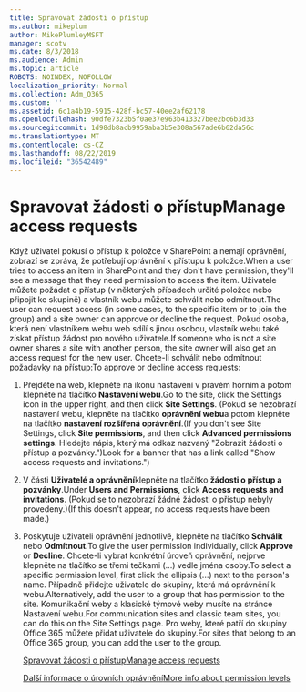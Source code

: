 ```yaml
---
title: Spravovat žádosti o přístup
ms.author: mikeplum
author: MikePlumleyMSFT
manager: scotv
ms.date: 8/3/2018
ms.audience: Admin
ms.topic: article
ROBOTS: NOINDEX, NOFOLLOW
localization_priority: Normal
ms.collection: Adm_O365
ms.custom: ''
ms.assetid: 6c1a4b19-5915-428f-bc57-40ee2af62178
ms.openlocfilehash: 90dfe7323b5f0ae37e963b413327bee2bc6b3d33
ms.sourcegitcommit: 1d98db8acb9959aba3b5e308a567ade6b62da56c
ms.translationtype: MT
ms.contentlocale: cs-CZ
ms.lasthandoff: 08/22/2019
ms.locfileid: "36542489"
---
```

# <a name="manage-access-requests"></a><span data-ttu-id="56c64-102">Spravovat žádosti o přístup</span><span class="sxs-lookup"><span data-stu-id="56c64-102">Manage access requests</span></span>

<span data-ttu-id="56c64-103">Když uživatel pokusí o přístup k položce v SharePoint a nemají oprávnění, zobrazí se zpráva, že potřebují oprávnění k přístupu k položce.</span><span class="sxs-lookup"><span data-stu-id="56c64-103">When a user tries to access an item in SharePoint and they don't have permission, they'll see a message that they need permission to access the item.</span></span> <span data-ttu-id="56c64-104">Uživatele můžete požádat o přístup (v některých případech určité položce nebo připojit ke skupině) a vlastník webu můžete schválit nebo odmítnout.</span><span class="sxs-lookup"><span data-stu-id="56c64-104">The user can request access (in some cases, to the specific item or to join the group) and a site owner can approve or decline the request.</span></span> <span data-ttu-id="56c64-105">Pokud osoba, která není vlastníkem webu web sdílí s jinou osobou, vlastník webu také získat přístup žádost pro nového uživatele.</span><span class="sxs-lookup"><span data-stu-id="56c64-105">If someone who is not a site owner shares a site with another person, the site owner will also get an access request for the new user.</span></span> <span data-ttu-id="56c64-106">Chcete-li schválit nebo odmítnout požadavky na přístup:</span><span class="sxs-lookup"><span data-stu-id="56c64-106">To approve or decline access requests:</span></span>
  
1. <span data-ttu-id="56c64-107">Přejděte na web, klepněte na ikonu nastavení v pravém horním a potom klepněte na tlačítko **Nastavení webu**.</span><span class="sxs-lookup"><span data-stu-id="56c64-107">Go to the site, click the Settings icon in the upper right, and then click **Site Settings**.</span></span> <span data-ttu-id="56c64-108">(Pokud se nezobrazí nastavení webu, klepněte na tlačítko **oprávnění webu**a potom klepněte na tlačítko **nastavení rozšířená oprávnění**.</span><span class="sxs-lookup"><span data-stu-id="56c64-108">(If you don't see Site Settings, click **Site permissions**, and then click **Advanced permissions settings**.</span></span> <span data-ttu-id="56c64-109">Hledejte nápis, který má odkaz nazvaný "Zobrazit žádosti o přístup a pozvánky.")</span><span class="sxs-lookup"><span data-stu-id="56c64-109">Look for a banner that has a link called "Show access requests and invitations.")</span></span>
    
2. <span data-ttu-id="56c64-110">V části **Uživatelé a oprávnění**klepněte na tlačítko **žádosti o přístup a pozvánky**.</span><span class="sxs-lookup"><span data-stu-id="56c64-110">Under **Users and Permissions**, click **Access requests and invitations**.</span></span> <span data-ttu-id="56c64-111">(Pokud se to nezobrazí žádné žádosti o přístup nebyly provedeny.)</span><span class="sxs-lookup"><span data-stu-id="56c64-111">(If this doesn't appear, no access requests have been made.)</span></span>
    
3. <span data-ttu-id="56c64-112">Poskytuje uživateli oprávnění jednotlivě, klepněte na tlačítko **Schválit** nebo **Odmítnout**.</span><span class="sxs-lookup"><span data-stu-id="56c64-112">To give the user permission individually, click **Approve** or **Decline**.</span></span> <span data-ttu-id="56c64-113">Chcete-li vybrat konkrétní úroveň oprávnění, nejprve klepněte na tlačítko se třemi tečkami (...) vedle jména osoby.</span><span class="sxs-lookup"><span data-stu-id="56c64-113">To select a specific permission level, first click the ellipsis (...) next to the person's name.</span></span> <span data-ttu-id="56c64-114">Případně přidejte uživatele do skupiny, která má oprávnění k webu.</span><span class="sxs-lookup"><span data-stu-id="56c64-114">Alternatively, add the user to a group that has permission to the site.</span></span> <span data-ttu-id="56c64-115">Komunikační weby a klasické týmové weby musíte na stránce Nastavení webu.</span><span class="sxs-lookup"><span data-stu-id="56c64-115">For communication sites and classic team sites, you can do this on the Site Settings page.</span></span> <span data-ttu-id="56c64-116">Pro weby, které patří do skupiny Office 365 můžete přidat uživatele do skupiny.</span><span class="sxs-lookup"><span data-stu-id="56c64-116">For sites that belong to an Office 365 group, you can add the user to the group.</span></span>
    
    [<span data-ttu-id="56c64-117">Spravovat žádosti o přístup</span><span class="sxs-lookup"><span data-stu-id="56c64-117">Manage access requests </span></span>](https://go.microsoft.com/fwlink/?linkid=2008747)
    
    [<span data-ttu-id="56c64-118">Další informace o úrovních oprávnění</span><span class="sxs-lookup"><span data-stu-id="56c64-118">More info about permission levels</span></span>](https://go.microsoft.com/fwlink/?linkid=867071)
    

